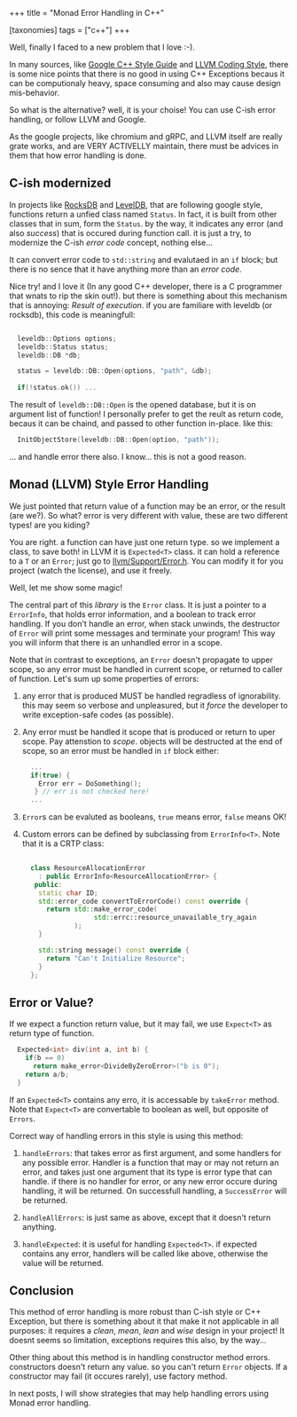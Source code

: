 +++
title = "Monad Error Handling in C++"

[taxonomies]
tags = ["c++"]
+++

Well, finally I faced to a new problem that I love :-).

In many sources, like [Google C++ Style Guide](https://google.github.io/styleguide/cppguide.html) and
[LLVM Coding Style](https://llvm.org/docs/CodingStandards.html), there is some nice points that there is no
good in using C++ Exceptions becaus it can be computionaly heavy, space consuming and also may cause design
mis-behavior.

So what is the alternative? well, it is your choise! You can use C-ish error handling, or follow LLVM and Google.

<!-- more -->
 
As the google projects, like chromium and gRPC, and LLVM itself
are really grate works, and are VERY ACTIVELLY maintain, there must be advices in them that how error handling is done.

## C-ish modernized

In projects like [RocksDB](http://github.com/facebook/rocksdb) and [LevelDB](http://github.com/google/leveldb),
that are following google style, functions return a unfied class named `Status`. In fact, it is built from other
classes that in sum, form the `Status`. by the way, it indicates any error (and also *success*) that is occured
during function call. it is just a try, to modernize the C-ish *error code* concept, nothing else...

It can convert error code to `std::string` and evalutaed in an `if` block; but there is no sence that it have
anything more than an *error code*.

Nice try! and I love it (In any good C++ developer, there is a C programmer that wnats to rip the skin out!). but
there is something about this mechanism that is annoying: *Result of execution*. if you are familiare with leveldb
(or rocksdb), this code is meaningfull:

```cpp

  leveldb::Options options;
  leveldb::Status status;
  leveldb::DB *db;

  status = leveldb::DB::Open(options, "path", &db);
  
  if(!status.ok()) ...
```

The result of `leveldb::DB::Open` is the opened database, but it is on argument list of function! I personally prefer
to get the reult as return code, becaus it can be chaind, and passed to other function in-place. like this:

```cpp
  InitObjectStore(leveldb::DB::Open(option, "path"));
```

... and handle error there also. I know... this is not a good reason.

## Monad (LLVM) Style Error Handling

We just pointed that return value of a function may be an error, or the result (are we?). So what?
error is very different with value, these are two different types! are you kiding?

You are right. a function can have just one return type. so we implement a class, to save both!
in LLVM it is `Expected<T>` class. it can hold a reference to a `T` or an `Error`;
just go to [llvm/Support/Error.h](https://github.com/llvm/llvm-project/blob/main/llvm/include/llvm/Support/Error.h).
You can modify it for you project (watch the license), and use it freely.

Well, let me show some magic!

The central part of this *library* is the `Error` class. It is just a pointer to a `ErrorInfo`,
that holds error information, and a boolean to track error handling. If you don't handle an error, when stack unwinds,
the destructor of `Error` will print some messages and terminate your program! This way you will inform that there
is an unhandled error in a scope.

Note that in contrast to exceptions, an `Error` doesn't propagate to upper scope, so any error must be handled in
current scope, or returned to caller of function. Let's sum up some properties of errors:

1. any error that is produced MUST be handled regradless of ignorability. this may seem so verbose and
   unpleasured, but it *force* the developer to write exception-safe codes (as possible).

2. Any error must be handled it scope that is produced or return to uper scope. Pay attenstion to
   *scope*. objects will be destructed at the end of scope, so an error must be handled in ``if`` block either:
   
   ```cpp
     ...
     if(true) {
       Error err = DoSomething();
      } // err is not checked here!
     ...
   ```
   
3. `Error`s can be evaluted as booleans, `true` means error, `false` means OK!

4. Custom errors can be defined by subclassing from `ErrorInfo<T>`. Note that it is a CRTP class:

   ```cpp
  
     class ResourceAllocationError
       : public ErrorInfo<ResourceAllocationError> {
      public:
       static char ID;
       std::error_code convertToErrorCode() const override {
         return std::make_error_code(
                     std::errc::resource_unavailable_try_again
                );
       }

       std::string message() const override {
         return "Can't Initialize Resource";
       }
     };
   ```

Error or Value?
---------------

If we expect a function return value, but it may fail, we use `Expect<T>` as return type of function.

```cpp
  Expected<int> div(int a, int b) {
    if(b == 0)
      return make_error<DivideByZeroError>("b is 0");
    return a/b;
  }
```

If an `Expected<T>` contains any erro, it is accessable by `takeError` method. Note that `Expect<T>` are
convertable to boolean as well, but opposite of `Errors`.

Correct way of handling errors in this style is using this method:

1. `handleErrors`: that takes error as first argument, and some handlers
   for any possible error. Handler is a function that may or may not return an error, and takes just one argument that
   its type is error type that can handle. if there is no handler for error, or any new error occure during handling,
   it will be returned. On successfull handling, a ``SuccessError`` will be returned.

2. `handleAllErrors`: is just same as above, except that it doesn't return
   anything.

3. `handleExpected`: it is useful for handling `Expected<T>`. if expected
   contains any error, handlers will be called like above, otherwise the value will be returned.

## Conclusion

This method of error handling is more robust than C-ish style or C++ Exception, but there is something about it that
make it not applicable in all purposes: it requires a *clean*, *mean*, *lean* and *wise* design in your project!
It doesnt seems so limitation, exceptions requires this also, by the way...

Other thing about this method is in handling constructor method errors. constructors doesn't return any value. so you
can't return `Error` objects. If a constructor may fail (it occures rarely), use factory method.

In next posts, I will show strategies that may help handling errors using Monad error handling.

